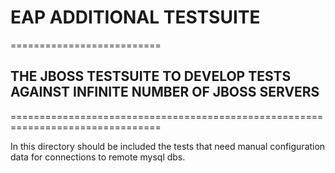 # EAP ADDITIONAL TESTSUITE
==========================
## THE JBOSS TESTSUITE TO DEVELOP TESTS AGAINST INFINITE NUMBER OF JBOSS SERVERS
================================================================================

In this directory should be included the tests that need manual configuration data for connections to remote mysql dbs.
